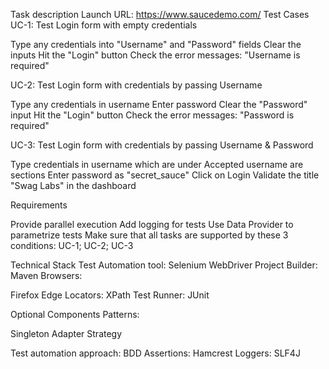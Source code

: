 Task description
Launch URL: https://www.saucedemo.com/
Test Cases
UC-1: Test Login form with empty credentials

Type any credentials into "Username" and "Password" fields
Clear the inputs
Hit the "Login" button
Check the error messages: "Username is required"

UC-2: Test Login form with credentials by passing Username

Type any credentials in username
Enter password
Clear the "Password" input
Hit the "Login" button
Check the error messages: "Password is required"

UC-3: Test Login form with credentials by passing Username & Password

Type credentials in username which are under Accepted username are sections
Enter password as "secret_sauce"
Click on Login
Validate the title "Swag Labs" in the dashboard

Requirements

Provide parallel execution
Add logging for tests
Use Data Provider to parametrize tests
Make sure that all tasks are supported by these 3 conditions: UC-1; UC-2; UC-3

Technical Stack
Test Automation tool: Selenium WebDriver
Project Builder: Maven
Browsers:

Firefox
Edge
Locators: XPath
Test Runner: JUnit

Optional Components
Patterns:

Singleton
Adapter
Strategy

Test automation approach: BDD
Assertions: Hamcrest
Loggers: SLF4J
